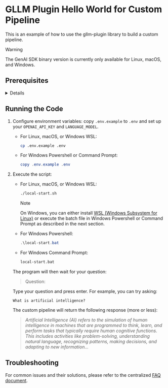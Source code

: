 # GLLM Plugin Hello World for Custom Pipeline

This is an example of how to use the gllm-plugin library to build a custom pipeline.

> [!WARNING]
> The GenAI SDK binary version is currently only available for Linux, macOS, and Windows.

<summary><h2>Prerequisites</h2></summary>
<details>

> Please refer to the centralized [prerequisites.md](../../prerequisites.md) file for detailed requirements to run this example.
>
> This example specifically requires:
> - Python Environment
> - Access to Private Binary Version of SDK Library
>
> You need to fulfill the prerequisites to run the script. They will be checked automatically when you execute it.
</details>

## Running the Code

1. Configure environment variables: copy `.env.example` to `.env` and set up your `OPENAI_API_KEY` and `LANGUAGE_MODEL`.

   - For Linux, macOS, or Windows WSL:

     ```bash
     cp .env.example .env
     ```

   - For Windows Powershell or Command Prompt:

     ```powershell
     copy .env.example .env
     ```

2. Execute the script:

   - For Linux, macOS, or Windows WSL:

     ```bash
     ./local-start.sh
     ```

     > [!NOTE]
     > On Windows, you can either install [WSL (Windows Subsystem for Linux)](https://learn.microsoft.com/en-us/windows/wsl/install) or execute the batch file in Windows Powershell or Command Prompt as described in the next section.

   - For Windows Powershell:

     ```powershell
     .\local-start.bat
     ```

   - For Windows Command Prompt:

     ```cmd
     local-start.bat
     ```

   The program will then wait for your question:

      > Question:

      Type your question and press enter. For example, you can try asking:

      ```
      What is artificial intelligence?
      ```

      The custom pipeline will return the following response (more or less):

      > _Artificial Intelligence (AI) refers to the simulation of human intelligence in machines that are programmed to think, learn, and perform tasks that typically require human cognitive functions. This includes activities like problem-solving, understanding natural language, recognizing patterns, making decisions, and adapting to new information..._
      
## Troubleshooting

For common issues and their solutions, please refer to the centralized [FAQ document](../../faq.md).